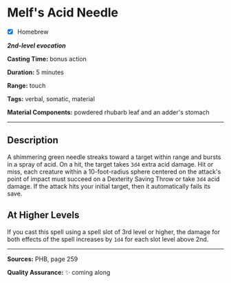 # Melf's Acid Needle

- [x] Homebrew

***2nd-level evocation***

**Casting Time:** bonus action

**Duration:** 5 minutes

**Range:** touch

**Tags:** verbal, somatic, material

**Material Components:** powdered rhubarb leaf and an adder's stomach

---

## Description
A shimmering green needle streaks toward a target within range and bursts in a spray of acid. 
On a hit, the target takes `3d4` extra acid damage.
Hit or miss, each creature within a 10-foot-radius sphere centered on the attack's point of impact must succeed on a Dexterity Saving Throw or take `3d4` acid damage.
If the attack hits your initial target, then it automatically fails its save.

## At Higher Levels
If you cast this spell using a spell slot of 3rd level or higher, the damage for both effects of the spell increases by `1d4` for each slot level above 2nd.

---

**Sources:** PHB, page 259

**Quality Assurance:** :sparkles: coming along
